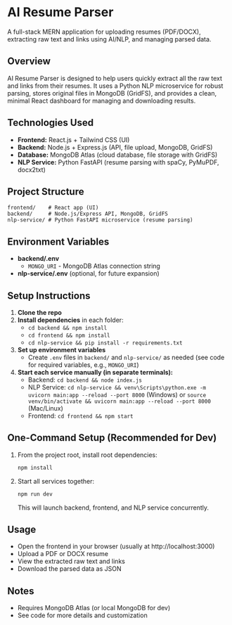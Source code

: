 # AI Resume Parser

A full-stack MERN application for uploading resumes (PDF/DOCX), extracting raw text and links using AI/NLP, and managing parsed data.

## Overview

AI Resume Parser is designed to help users quickly extract all the raw text and links from their resumes. It uses a Python NLP microservice for robust parsing, stores original files in MongoDB (GridFS), and provides a clean, minimal React dashboard for managing and downloading results.

## Technologies Used

- **Frontend:** React.js + Tailwind CSS (UI)
- **Backend:** Node.js + Express.js (API, file upload, MongoDB, GridFS)
- **Database:** MongoDB Atlas (cloud database, file storage with GridFS)
- **NLP Service:** Python FastAPI (resume parsing with spaCy, PyMuPDF, docx2txt)

## Project Structure

```
frontend/    # React app (UI)
backend/     # Node.js/Express API, MongoDB, GridFS
nlp-service/ # Python FastAPI microservice (resume parsing)
```

## Environment Variables

- **backend/.env**
  - `MONGO_URI` - MongoDB Atlas connection string
- **nlp-service/.env** (optional, for future expansion)

## Setup Instructions

1. **Clone the repo**
2. **Install dependencies** in each folder:
   - `cd backend && npm install`
   - `cd frontend && npm install`
   - `cd nlp-service && pip install -r requirements.txt`
3. **Set up environment variables**
   - Create `.env` files in `backend/` and `nlp-service/` as needed (see code for required variables, e.g., `MONGO_URI`)
4. **Start each service manually (in separate terminals):**
   - Backend: `cd backend && node index.js`
   - NLP Service: `cd nlp-service && venv\Scripts\python.exe -m uvicorn main:app --reload --port 8000` (Windows) or `source venv/bin/activate && uvicorn main:app --reload --port 8000` (Mac/Linux)
   - Frontend: `cd frontend && npm start`

## One-Command Setup (Recommended for Dev)

1. From the project root, install root dependencies:
   ```sh
   npm install
   ```
2. Start all services together:
   ```sh
   npm run dev
   ```
   This will launch backend, frontend, and NLP service concurrently.

## Usage

- Open the frontend in your browser (usually at http://localhost:3000)
- Upload a PDF or DOCX resume
- View the extracted raw text and links
- Download the parsed data as JSON

## Notes

- Requires MongoDB Atlas (or local MongoDB for dev)
- See code for more details and customization
